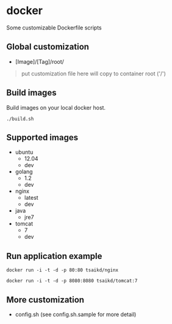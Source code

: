 docker
======

Some customizable Dockerfile scripts

## Global customization
* [Image]/[Tag]/root/
> put customization file here will copy to container root ('/')

## Build images
Build images on your local docker host.
```
./build.sh
```

## Supported images
* ubuntu
	* 12.04
	* dev
* golang
	* 1.2
	* dev
* nginx
	* latest
	* dev
* java
	* jre7
* tomcat
	* 7
	* dev

## Run application example
```
docker run -i -t -d -p 80:80 tsaikd/nginx
```

```
docker run -i -t -d -p 8080:8080 tsaikd/tomcat:7
```

## More customization
* config.sh (see config.sh.sample for more detail)

